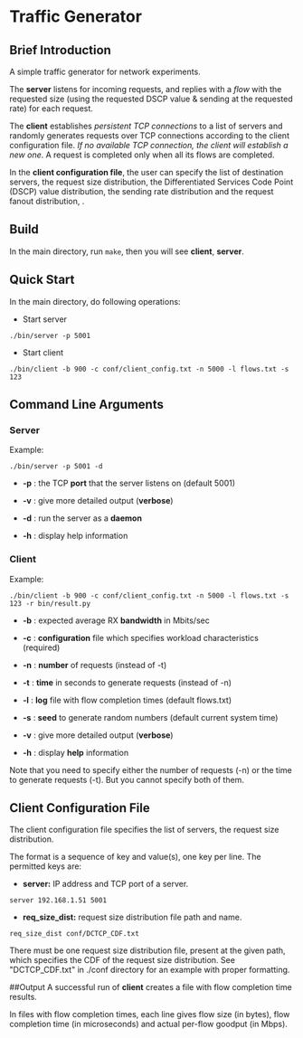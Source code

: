 # Traffic Generator
## Brief Introduction
A simple traffic generator for network experiments.

The **server** listens for incoming requests, and replies with a *flow* with the requested size (using the requested DSCP value & sending at the requested rate) for each request.

The **client** establishes *persistent TCP connections* to a list of servers and randomly generates requests over TCP connections according to the client configuration file. *If no available TCP connection, the client will establish a new one*. A request is completed only when all its flows are completed.  

In the **client configuration file**, the user can specify the list of destination servers, the request size distribution, the Differentiated Services Code Point (DSCP) value distribution, the sending rate distribution and the request fanout distribution, . 

## Build
In the main directory, run ```make```, then you will see **client**, **server**.    

## Quick Start
In the main directory, do following operations:
- Start server 
```
./bin/server -p 5001 
```

- Start client
```
./bin/client -b 900 -c conf/client_config.txt -n 5000 -l flows.txt -s 123 
```


## Command Line Arguments
### Server
Example:
```
./bin/server -p 5001 -d  
```
* **-p** : the TCP **port** that the server listens on (default 5001)

* **-v** : give more detailed output (**verbose**)

* **-d** : run the server as a **daemon**

* **-h** : display help information

### Client
Example:
```
./bin/client -b 900 -c conf/client_config.txt -n 5000 -l flows.txt -s 123 -r bin/result.py
```
* **-b** : expected average RX **bandwidth** in Mbits/sec
 
* **-c** : **configuration** file which specifies workload characteristics (required)

* **-n** : **number** of requests (instead of -t)

* **-t** : **time** in seconds to generate requests (instead of -n)
 
* **-l** : **log** file with flow completion times (default flows.txt)

* **-s** : **seed** to generate random numbers (default current system time)

* **-v** : give more detailed output (**verbose**)

* **-h** : display **help** information

Note that you need to specify either the number of requests (-n) or the time to generate requests (-t). But you cannot specify both of them.


## Client Configuration File
The client configuration file specifies the list of servers, the request size distribution.  

The format is a sequence of key and value(s), one key per line. The permitted keys are:

* **server:** IP address and TCP port of a server.
```
server 192.168.1.51 5001
```

* **req_size_dist:** request size distribution file path and name.
```
req_size_dist conf/DCTCP_CDF.txt
```
There must be one request size distribution file, present at the given path, 
which specifies the CDF of the request size distribution. See "DCTCP_CDF.txt" in ./conf directory 
for an example with proper formatting.



##Output
A successful run of **client** creates a file with flow completion time results. 

In files with flow completion times, each line gives flow size (in bytes), flow completion time (in microseconds) and actual per-flow goodput (in Mbps). 


